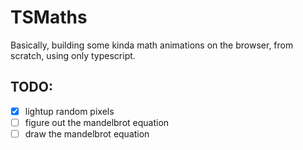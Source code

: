 # TSMaths
Basically, building some kinda math animations on the browser, from scratch, using only typescript.

## TODO:
- [x] lightup random pixels
- [ ] figure out the mandelbrot equation
- [ ] draw the mandelbrot equation

